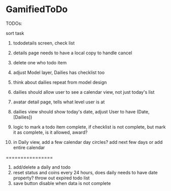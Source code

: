 # GamifiedToDo

TODOs:

sort task

1. tododetails screen, check list 
3. details page needs to have a local copy to handle cancel

2. delete one who todo item

1. adjust Model layer, Dailies has checklist too
4. think about dailies repeat from model design 
5. dailies should allow user to see a calendar view,   not just today's list
6. avatar detail page,  tells what level user is at

8. dailies view should show today's date,  adjust User to have (Date, [Dailies])

3. logic to mark a todo item complete,  if checklist is not complete, but mark it as complete, is it allowed, award?
4. in Daily view,  add a few calendar day circles?   add next few days or add entire calendar


================

1.  add/delete a daily and todo
2. reset status and coins every 24 hours, does daily needs to have date property? throw out expired todo list
3. save button disable when data is not complete

